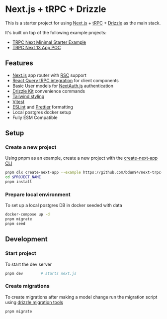 # Next.js + tRPC + Drizzle

This is a starter project for using [Next.js](https://nextjs.org/docs) + [tRPC](https://trpc.io/docs) + [Drizzle](https://orm.drizzle.team/docs/overview) as the main stack.

It's built on top of the following example projects:

- [TRPC Next Minimal Starter Example](https://github.com/trpc/trpc/tree/next/examples/next-minimal-starter)
- [TRPC Next 13 App POC](https://github.com/devietti/trpc-next13-app)

## Features

- [Next.js](https://nextjs.org/docs) app router with [RSC](https://nextjs.org/docs/app/building-your-application/rendering/server-components) support
- [React Query tRPC integration](https://trpc.io/docs/client/react/setup) for client components
- Basic User models for [NextAuth.js](https://next-auth.js.org/) authentication
- [Drizzle Kit](https://orm.drizzle.team/kit-docs/overview) convenience commands
- [Tailwind styling](https://tailwindcss.com/)
- [Vitest](https://vitest.dev/)
- [ESLint](https://eslint.org/) and [Prettier](https://prettier.io/) formatting
- Local postgres docker setup
- Fully ESM Compatible

## Setup

### Create a new project

Using pnpm as an example, create a new project with the [create-next-app CLI](https://nextjs.org/docs/pages/api-reference/create-next-app)

```bash
pnpm dlx create-next-app --example https://github.com/bdun94/next-trpc-drizzle-minimal  $PROJECT_NAME
cd $PROJECT_NAME
pnpm install
```

### Prepare local environment

To set up a local postgres DB in docker seeded with data

```bash
docker-compose up -d
pnpm migrate
pnpm seed
```

## Development

### Start project

To start the dev server

```bash
pnpm dev        # starts next.js
```

### Create migrations

To create migrations after making a model change run the migration script using [drizzle migration tools](https://orm.drizzle.team/kit-docs/overview#running-migrations)

```bash
pnpm migrate
```
